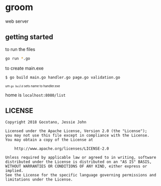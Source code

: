 # groom

web server

## getting started

to run the files

```sh
go run *.go
```

to create main.exe

```sh
$ go build main.go handler.go page.go validation.go
```
<sub><sub>um `go build` sets name to handler.exe</sub></sub>



home is `localhost:8080/list`

## LICENSE

```
Copyright 2018 Gocotano, Jessie John

Licensed under the Apache License, Version 2.0 (the "License");
you may not use this file except in compliance with the License.
You may obtain a copy of the License at

    http://www.apache.org/licenses/LICENSE-2.0

Unless required by applicable law or agreed to in writing, software
distributed under the License is distributed on an "AS IS" BASIS,
WITHOUT WARRANTIES OR CONDITIONS OF ANY KIND, either express or implied.
See the License for the specific language governing permissions and
limitations under the License.
```